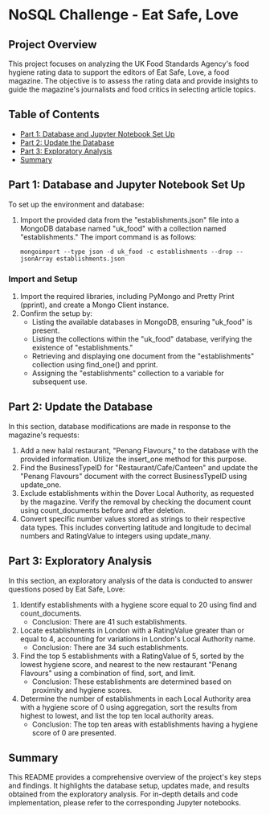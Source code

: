 # NoSQL Challenge - Eat Safe, Love

## Project Overview

This project focuses on analyzing the UK Food Standards Agency's food hygiene rating data to support the editors of Eat Safe, Love, a food magazine. The objective is to assess the rating data and provide insights to guide the magazine's journalists and food critics in selecting article topics.

## Table of Contents

- [Part 1: Database and Jupyter Notebook Set Up](#part-1-database-and-jupyter-notebook-set-up)
- [Part 2: Update the Database](#part-2-update-the-database)
- [Part 3: Exploratory Analysis](#part-3-exploratory-analysis)
- [Summary](#summary)

## Part 1: Database and Jupyter Notebook Set Up

To set up the environment and database:

1. Import the provided data from the "establishments.json" file into a MongoDB database named "uk_food" with a collection named "establishments." The import command is as follows:

   ```shell
   mongoimport --type json -d uk_food -c establishments --drop --jsonArray establishments.json

### Import and Setup

1. Import the required libraries, including PyMongo and Pretty Print (pprint), and create a Mongo Client instance.
2. Confirm the setup by:
   - Listing the available databases in MongoDB, ensuring "uk_food" is present.
   - Listing the collections within the "uk_food" database, verifying the existence of "establishments."
   - Retrieving and displaying one document from the "establishments" collection using find_one() and pprint.
   - Assigning the "establishments" collection to a variable for subsequent use.

## Part 2: Update the Database

In this section, database modifications are made in response to the magazine's requests:

1. Add a new halal restaurant, "Penang Flavours," to the database with the provided information. Utilize the insert_one method for this purpose.
2. Find the BusinessTypeID for "Restaurant/Cafe/Canteen" and update the "Penang Flavours" document with the correct BusinessTypeID using update_one.
3. Exclude establishments within the Dover Local Authority, as requested by the magazine. Verify the removal by checking the document count using count_documents before and after deletion.
4. Convert specific number values stored as strings to their respective data types. This includes converting latitude and longitude to decimal numbers and RatingValue to integers using update_many.

## Part 3: Exploratory Analysis

In this section, an exploratory analysis of the data is conducted to answer questions posed by Eat Safe, Love:

1. Identify establishments with a hygiene score equal to 20 using find and count_documents.
   - Conclusion: There are 41 such establishments.
2. Locate establishments in London with a RatingValue greater than or equal to 4, accounting for variations in London's Local Authority name.
   - Conclusion: There are 34 such establishments.
3. Find the top 5 establishments with a RatingValue of 5, sorted by the lowest hygiene score, and nearest to the new restaurant "Penang Flavours" using a combination of find, sort, and limit.
   - Conclusion: These establishments are determined based on proximity and hygiene scores.
4. Determine the number of establishments in each Local Authority area with a hygiene score of 0 using aggregation, sort the results from highest to lowest, and list the top ten local authority areas.
   - Conclusion: The top ten areas with establishments having a hygiene score of 0 are presented.

## Summary

This README provides a comprehensive overview of the project's key steps and findings. It highlights the database setup, updates made, and results obtained from the exploratory analysis. For in-depth details and code implementation, please refer to the corresponding Jupyter notebooks.

